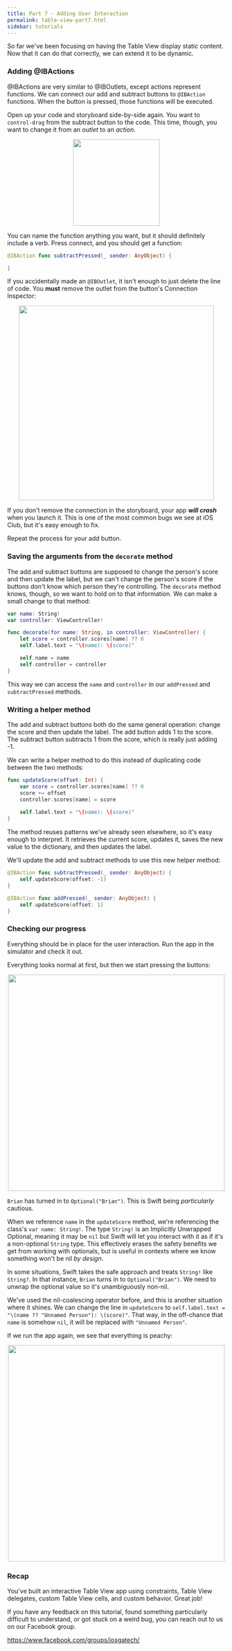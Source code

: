 ```yaml
---
title: Part 7 - Adding User Interaction
permalink: table-view-part7.html
sidebar: tutorials
---
```


So far we've been focusing on having the Table View display static content. Now that it can do that correctly, we can extend it to be dynamic.

### Adding @IBActions

@IBActions are very similar to @IBOutlets, except actions represent functions. We can connect our add and subtract buttons to `@IBAction` functions. When the button is pressed, those functions will be executed.

Open up your code and storyboard side-by-side again. You want to `control-drag` from the subtract button to the code. This time, though, you want to change it from an *outlet* to an *action*.

<p align="center"> <img src="../images/table-view/P7/screenshot1.png" height="200px" align="center"> </p>

You can name the function anything you want, but it should definitely include a verb. Press connect, and you should get a function:

```swift
@IBAction func subtractPressed(_ sender: AnyObject) {   

}
```

If you accidentally made an `@IBOutlet`, it isn't enough to just delete the line of code. You **must** remove the outlet from the button's Connection Inspector:

<p align="center"> <img src="../images/table-view/P7/screenshot2.png" height="450px" align="center"> </p>

If you don't remove the connection in the storyboard, your app ***will crash*** when you launch it. This is one of the most common bugs we see at iOS Club, but it's easy enough to fix.

Repeat the process for your add button. 

### Saving the arguments from the `decorate` method

The add and subtract buttons are supposed to change the person's score and then update the label, but we can't change the person's score if the buttons don't know which person they're controlling. The `decorate` method knows, though, so we want to hold on to that information. We can make a small change to that method:

```swift
var name: String!
var controller: ViewController!

func decorate(for name: String, in controller: ViewController) {
    let score = controller.scores[name] ?? 0
    self.label.text = "\(name): \(score)"

    self.name = name
    self.controller = controller
}
```

This way we can access the `name` and `controller` in our `addPressed` and `subtractPressed` methods.

### Writing a helper method

The add and subtract buttons both do the same general operation: change the score and then update the label. The add button adds 1 to the score. The subtract button subtracts 1 from the score, which is really just adding -1.

We can write a helper method to do this instead of duplicating code between the two methods:

```swift
func updateScore(offset: Int) {
    var score = controller.scores[name] ?? 0
    score += offset
    controller.scores[name] = score
    
    self.label.text = "\(name): \(score)"
}
```

The method reuses patterns we've already seen elsewhere, so it's easy enough to interpret. It retrieves the current score, updates it, saves the new value to the dictionary, and then updates the label.

We'll update the add and subtract methods to use this new helper method:

```swift
@IBAction func subtractPressed(_ sender: AnyObject) {
    self.updateScore(offset: -1)
}

@IBAction func addPressed(_ sender: AnyObject) {
    self.updateScore(offset: 1)
}
```

### Checking our progress

Everything should be in place for the user interaction. Run the app in the simulator and check it out.

Everything looks normal at first, but then we start pressing the buttons:

<p align="center"> <img src="../images/table-view/P7/screenshot3.png" height="500px" align="center"> </p>

`Brian` has turned in to `Optional("Brian")`. This is Swift being *particularly* cautious.

When we reference `name` in the `updateScore` method, we're referencing the class's `var name: String!`. The type `String!` is an Implicitly Unwrapped Optional, meaning it may be `nil` but Swift will let you interact with it as if it's a non-optional `String` type. This effectively erases the safety benefits we get from working with optionals, but is useful in contexts where we know something won't be nil *by design*. 

In some situations, Swift takes the safe approach and treats `String!` like `String?`. In that instance, `Brian` turns in to `Optional("Brian")`. We need to unwrap the optional value so it's unambiguously non-nil.

We've used the nil-coalescing operator before, and this is another situation where it shines. We can change the line in `updateScore` to `self.label.text = "\(name ?? "Unnamed Person"): \(score)"`. That way, in the off-chance that `name` is somehow `nil`, it will be replaced with `"Unnamed Person"`.

If we run the app again, we see that everything is peachy:

<p align="center"> <img src="../images/table-view/P7/screenshot4.gif" height="500px" align="center"> </p>

### Recap

You've built an interactive Table View app using constraints, Table View delegates, custom Table View cells, and custom behavior. Great job!

If you have any feedback on this tutorial, found something particularly difficult to understand, or got stuck on a weird bug, you can reach out to us on our Facebook group.

https://www.facebook.com/groups/iosgatech/